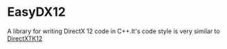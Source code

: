 # EasyDX12

A library for writing DirectX 12 code in C++.It's code style is very similar to [DirectXTK12](https://github.com/microsoft/DirectXTK12)
